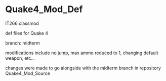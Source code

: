 # Quake4_Mod_Def

IT266 classmod

def files for Quake 4

branch: midterm

modifications include no jump, max ammo reduced to 1, changing default weapon, etc...

changes were made to go alongside with the midterm branch in repository Quake4_Mod_Source

